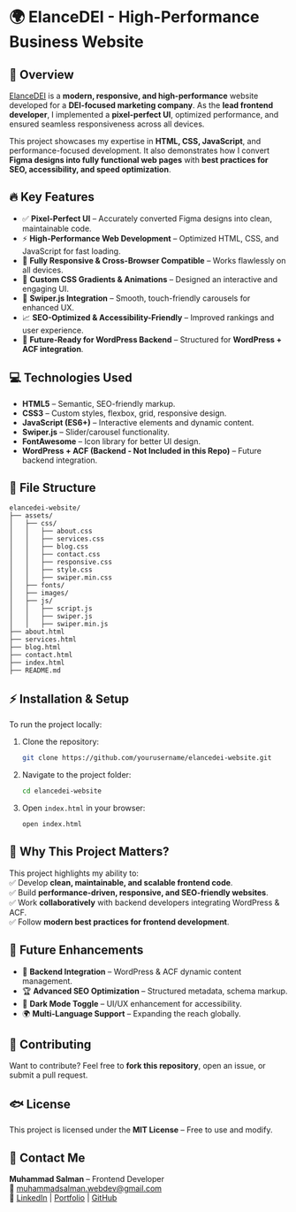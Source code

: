 # 🌍 ElanceDEI - High-Performance Business Website

## 🚀 Overview

[ElanceDEI](http://elancedei.com) is a **modern, responsive, and high-performance** website developed for a **DEI-focused marketing company**. As the **lead frontend developer**, I implemented a **pixel-perfect UI**, optimized performance, and ensured seamless responsiveness across all devices.

This project showcases my expertise in **HTML, CSS, JavaScript**, and performance-focused development. It also demonstrates how I convert **Figma designs into fully functional web pages** with **best practices for SEO, accessibility, and speed optimization**.

## 🔥 Key Features

- ✅ **Pixel-Perfect UI** – Accurately converted Figma designs into clean, maintainable code.
- ⚡ **High-Performance Web Development** – Optimized HTML, CSS, and JavaScript for fast loading.
- 📱 **Fully Responsive & Cross-Browser Compatible** – Works flawlessly on all devices.
- 🎨 **Custom CSS Gradients & Animations** – Designed an interactive and engaging UI.
- 🎠 **Swiper.js Integration** – Smooth, touch-friendly carousels for enhanced UX.
- 📈 **SEO-Optimized & Accessibility-Friendly** – Improved rankings and user experience.
- 🔗 **Future-Ready for WordPress Backend** – Structured for **WordPress + ACF integration**.

## 💻 Technologies Used

- **HTML5** – Semantic, SEO-friendly markup.
- **CSS3** – Custom styles, flexbox, grid, responsive design.
- **JavaScript (ES6+)** – Interactive elements and dynamic content.
- **Swiper.js** – Slider/carousel functionality.
- **FontAwesome** – Icon library for better UI design.
- **WordPress + ACF (Backend - Not Included in this Repo)** – Future backend integration.

## 📂 File Structure

```
elancedei-website/
├── assets/
│   ├── css/
│   │   ├── about.css
│   │   ├── services.css
│   │   ├── blog.css
│   │   ├── contact.css
│   │   ├── responsive.css
│   │   ├── style.css
│   │   ├── swiper.min.css
│   ├── fonts/
│   ├── images/
│   ├── js/
│   │   ├── script.js
│   │   ├── swiper.js
│   │   ├── swiper.min.js
├── about.html
├── services.html
├── blog.html
├── contact.html
├── index.html
├── README.md
```

## ⚡ Installation & Setup

To run the project locally:

1. Clone the repository:

   ```bash
   git clone https://github.com/yourusername/elancedei-website.git
   ```

2. Navigate to the project folder:

   ```bash
   cd elancedei-website
   ```

3. Open `index.html` in your browser:

   ```bash
   open index.html
   ```

## 🎯 Why This Project Matters?

This project highlights my ability to:  
✅ Develop **clean, maintainable, and scalable frontend code**.  
✅ Build **performance-driven, responsive, and SEO-friendly websites**.  
✅ Work **collaboratively** with backend developers integrating WordPress & ACF.  
✅ Follow **modern best practices for frontend development**.

## 🌱 Future Enhancements

- 🔗 **Backend Integration** – WordPress & ACF dynamic content management.
- 🏆 **Advanced SEO Optimization** – Structured metadata, schema markup.
- 🌙 **Dark Mode Toggle** – UI/UX enhancement for accessibility.
- 🌍 **Multi-Language Support** – Expanding the reach globally.

## 🤝 Contributing

Want to contribute? Feel free to **fork this repository**, open an issue, or submit a pull request.

## 🐟 License

This project is licensed under the **MIT License** – Free to use and modify.

## 📨 Contact Me

**Muhammad Salman** – Frontend Developer  
📧 [muhammadsalman.webdev@gmail.com](mailto:muhammadsalman.webdev@gmail.com)  
🔗 [LinkedIn](https://linkedin.com/in/muhammad-salman-webdev) | [Portfolio](https://muhammadsalmanwebdev.com/) | [GitHub](https://github.com/muhammad-salman-webdev)

```

```
